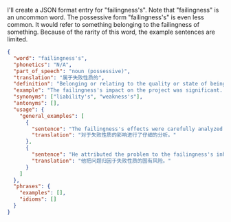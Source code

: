I'll create a JSON format entry for "failingness's". Note that "failingness" is an uncommon word. The possessive form "failingness's" is even less common. It would refer to something belonging to the failingness of something. Because of the rarity of this word, the example sentences are limited.

```json
{
  "word": "failingness's",
  "phonetics": "N/A",
  "part_of_speech": "noun (possessive)",
  "translation": "属于失败性质的",
  "definition": "Belonging or relating to the quality or state of being prone to failure.",
  "example": "The failingness's impact on the project was significant. (失败性质对于项目的影响是重大的。)",
  "synonyms": ["liability's", "weakness's"],
  "antonyms": [],
  "usage": {
    "general_examples": [
      {
        "sentence": "The failingness's effects were carefully analyzed.",
        "translation": "对于失败性质的影响进行了仔细的分析。"
      },
      {
        "sentence": "He attributed the problem to the failingness's inherent risks.",
        "translation": "他把问题归因于失败性质的固有风险。"
      }
    ]
  },
  "phrases": {
    "examples": [],
    "idioms": []
  }
}
``` 